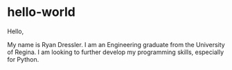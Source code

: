 # hello-world

Hello,

My name is Ryan Dressler.  I am an Engineering graduate from the University of Regina. I am looking to further develop my programming skills, especially for Python. 
